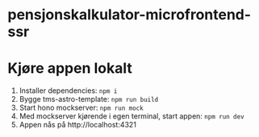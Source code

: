 # pensjonskalkulator-microfrontend-ssr

#  Kjøre appen lokalt

1. Installer dependencies: `npm i`
2. Bygge tms-astro-template: `npm run build`
3. Start hono mockserver: `npm run mock`
4. Med mockserver kjørende i egen terminal, start appen: `npm run dev`
4. Appen nås på http://localhost:4321
